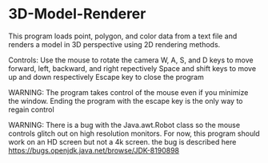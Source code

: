 # 3D-Model-Renderer

This program loads point, polygon, and color data from a text file and renders a model in 3D perspective using 2D rendering methods.

Controls:
  Use the mouse to rotate the camera
  W, A, S, and D keys to move forward, left, backward, and right repectively
  Space and shift keys to move up and down respectively
  Escape key to close the program
  
WARNING: The program takes control of the mouse even if you minimize the window. Ending the program with the escape key is the only way to regain control

WARNING: There is a bug with the Java.awt.Robot class so the mouse controls glitch out on high resolution monitors. For now, this program should work on an HD screen but not a 4k screen. the bug is described here https://bugs.openjdk.java.net/browse/JDK-8190898
